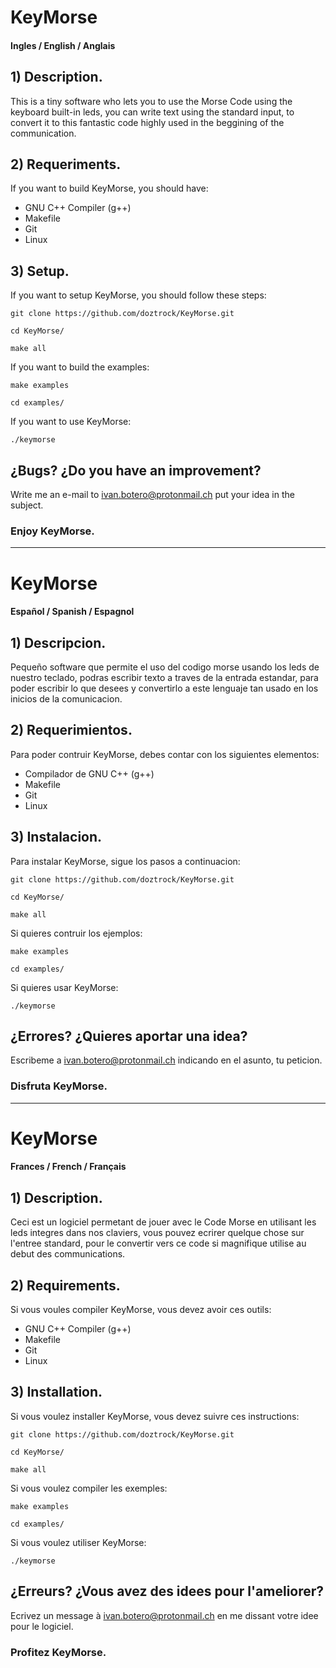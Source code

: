 # KeyMorse

#### Ingles / English / Anglais

## 1) Description.

This is a tiny software who lets you to use the Morse Code using the keyboard built-in leds, you can write text using the standard input, to convert it to this fantastic code highly used  in the beggining of the communication.

## 2) Requeriments.

If you want to build KeyMorse, you should have: 

- GNU C++ Compiler (g++)
- Makefile
- Git
- Linux

## 3) Setup.

If you want to setup KeyMorse, you should follow these steps:

`git clone https://github.com/doztrock/KeyMorse.git`

`cd KeyMorse/`

`make all`

If you want to build the examples:

`make examples`

`cd examples/`

If you want to use KeyMorse:

`./keymorse`



## ¿Bugs? ¿Do you have an improvement?

Write me an e-mail to <ivan.botero@protonmail.ch> put your idea in the subject.
### Enjoy KeyMorse.





* * *

# KeyMorse


#### Español / Spanish / Espagnol

## 1) Descripcion.

Pequeño software que permite el uso del codigo morse usando los leds de nuestro teclado, podras escribir texto a traves de la entrada estandar, para poder escribir lo que desees y convertirlo a este lenguaje tan usado en los inicios de la comunicacion.

## 2) Requerimientos.

Para poder contruir KeyMorse, debes contar con los siguientes elementos:

- Compilador de GNU C++ (g++)
- Makefile
- Git
- Linux

## 3) Instalacion.

Para instalar KeyMorse, sigue los pasos a continuacion:

`git clone https://github.com/doztrock/KeyMorse.git`

`cd KeyMorse/`

`make all`

Si quieres contruir los ejemplos:

`make examples`

`cd examples/`

Si quieres usar KeyMorse:

`./keymorse`



## ¿Errores? ¿Quieres aportar una idea?

Escribeme a <ivan.botero@protonmail.ch> indicando en el asunto, tu peticion.
### Disfruta KeyMorse.




* * *



# KeyMorse

#### Frances / French / Français

## 1) Description.

Ceci est un logiciel permetant de jouer avec le Code Morse en utilisant les leds integres dans nos claviers, vous pouvez ecrirer quelque chose sur l'entree standard, pour le convertir vers ce code si magnifique utilise au debut des communications.

## 2) Requirements.

Si vous voules compiler KeyMorse, vous devez avoir ces outils:

- GNU C++ Compiler (g++)
- Makefile
- Git
- Linux

## 3) Installation.

Si vous voulez installer KeyMorse, vous devez suivre ces instructions:

`git clone https://github.com/doztrock/KeyMorse.git`

`cd KeyMorse/`

`make all`

Si vous voulez compiler les exemples:

`make examples`

`cd examples/`

Si vous voulez utiliser KeyMorse:

`./keymorse`



## ¿Erreurs? ¿Vous avez des idees pour l'ameliorer?

Ecrivez un message à <ivan.botero@protonmail.ch> en me dissant votre idee pour le logiciel.
### Profitez KeyMorse.

